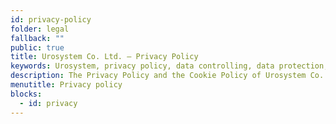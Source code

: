 ```yaml
---
id: privacy-policy
folder: legal
fallback: ""
public: true
title: Urosystem Co. Ltd. – Privacy Policy
keywords: Urosystem, privacy policy, data controlling, data protection, cookies, GDPR
description: The Privacy Policy and the Cookie Policy of Urosystem Co. Ltd.
menutitle: Privacy policy
blocks:
  - id: privacy
---
```

